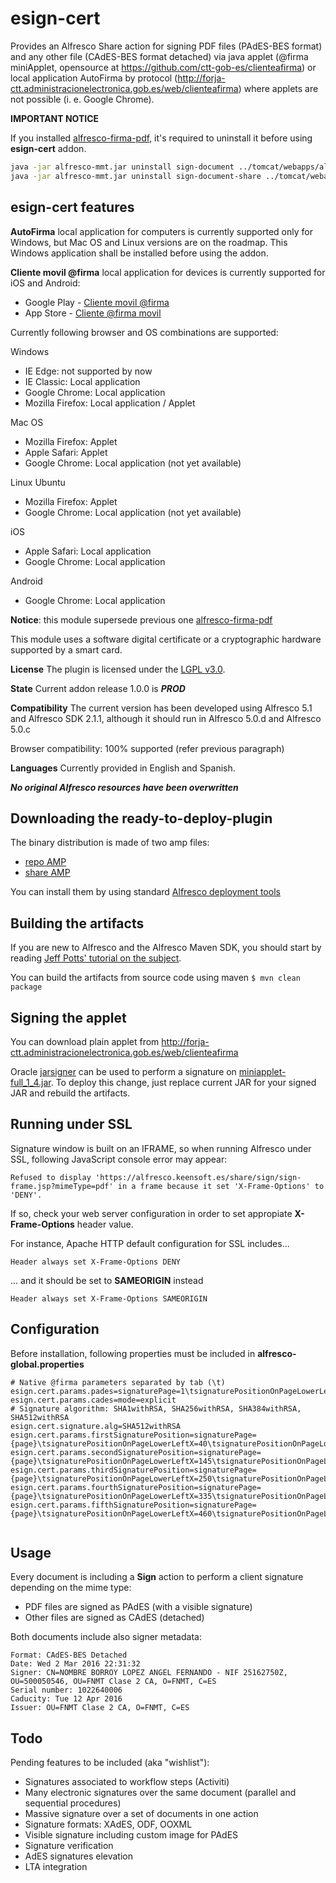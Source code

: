 esign-cert
==================
Provides an Alfresco Share action for signing PDF files (PAdES-BES format) and any other file (CAdES-BES format detached) via java applet (@firma miniApplet, opensource at https://github.com/ctt-gob-es/clienteafirma) or local application AutoFirma by protocol (http://forja-ctt.administracionelectronica.gob.es/web/clienteafirma) where applets are not possible (i. e. Google Chrome).

**IMPORTANT NOTICE**

If you installed [alfresco-firma-pdf](https://github.com/keensoft/alfresco-firma-pdf), it's required to uninstall it before using **esign-cert** addon.

```bash
java -jar alfresco-mmt.jar uninstall sign-document ../tomcat/webapps/alfresco.war
java -jar alfresco-mmt.jar uninstall sign-document-share ../tomcat/webapps/share.war
```

## esign-cert features

**AutoFirma** local application for computers is currently supported only for Windows, but Mac OS and Linux versions are on the roadmap. This Windows application shall be installed before using the addon.

**Cliente movil @firma** local application for devices is currently supported for iOS and Android:
* Google Play - [Cliente movil @firma](https://play.google.com/store/apps/details?id=es.gob.afirma)
* App Store - [Cliente @firma movil](https://itunes.apple.com/us/app/cliente-firma-movil/id627410001?mt=8) 

Currently following browser and OS combinations are supported:

Windows
* IE Edge: not supported by now
* IE Classic: Local application
* Google Chrome: Local application
* Mozilla Firefox: Local application / Applet

Mac OS 
* Mozilla Firefox: Applet
* Apple Safari: Applet
* Google Chrome: Local application (not yet available)

Linux Ubuntu
* Mozilla Firefox: Applet
* Google Chrome: Local application (not yet available)

iOS
* Apple Safari: Local application
* Google Chrome: Local application

Android
* Google Chrome: Local application

**Notice**: this module supersede previous one [alfresco-firma-pdf](https://github.com/keensoft/alfresco-firma-pdf)

This module uses a software digital certificate or a cryptographic hardware supported by a smart card.

**License**
The plugin is licensed under the [LGPL v3.0](http://www.gnu.org/licenses/lgpl-3.0.html). 

**State**
Current addon release 1.0.0 is ***PROD***

**Compatibility**
The current version has been developed using Alfresco 5.1 and Alfresco SDK 2.1.1, although it should run in Alfresco 5.0.d and Alfresco 5.0.c

Browser compatibility: 100% supported (refer previous paragraph)

**Languages**
Currently provided in English and Spanish.

***No original Alfresco resources have been overwritten***

Downloading the ready-to-deploy-plugin
--------------------------------------
The binary distribution is made of two amp files:

* [repo AMP](https://github.com/keensoft/alfresco-esign-cert/releases/download/1.0.0/esign-cert-repo.amp)
* [share AMP](https://github.com/keensoft/alfresco-esign-cert/releases/download/1.0.0/esign-cert-share.amp)

You can install them by using standard [Alfresco deployment tools](http://docs.alfresco.com/community/tasks/dev-extensions-tutorials-simple-module-install-amp.html)

Building the artifacts
----------------------
If you are new to Alfresco and the Alfresco Maven SDK, you should start by reading [Jeff Potts' tutorial on the subject](http://ecmarchitect.com/alfresco-developer-series-tutorials/maven-sdk/tutorial/tutorial.html).

You can build the artifacts from source code using maven
```$ mvn clean package```

Signing the applet
------------------
You can download plain applet from http://forja-ctt.administracionelectronica.gob.es/web/clienteafirma

Oracle [jarsigner](http://docs.oracle.com/javase/7/docs/technotes/tools/windows/jarsigner.html) can be used to perform a signature on [miniapplet-full_1_4.jar](https://github.com/keensoft/alfresco-esign-cert/raw/master/esign-cert-share/src/main/amp/web/sign/miniapplet-full_1_4.jar). To deploy this change, just replace current JAR for your signed JAR and rebuild the artifacts.

Running under SSL
-----------------
Signature window is built on an IFRAME, so when running Alfresco under SSL, following JavaScript console error may appear:

```Refused to display 'https://alfresco.keensoft.es/share/sign/sign-frame.jsp?mimeType=pdf' in a frame because it set 'X-Frame-Options' to 'DENY'.```

If so, check your web server configuration in order to set appropiate **X-Frame-Options** header value.

For instance, Apache HTTP default configuration for SSL includes...

```Header always set X-Frame-Options DENY```

... and it should be set to **SAMEORIGIN** instead

```Header always set X-Frame-Options SAMEORIGIN```

Configuration
----------------------
Before installation, following properties must be included in **alfresco-global.properties**

```
# Native @firma parameters separated by tab (\t)
esign.cert.params.pades=signaturePage=1\tsignaturePositionOnPageLowerLeftX=120\tsignaturePositionOnPageLowerLeftY=50\tsignaturePositionOnPageUpperRightX=220\tsignaturePositionOnPageUpperRightY=150\t
esign.cert.params.cades=mode=explicit
# Signature algorithm: SHA1withRSA, SHA256withRSA, SHA384withRSA, SHA512withRSA
esign.cert.signature.alg=SHA512withRSA
esign.cert.params.firstSignaturePosition=signaturePage={page}\tsignaturePositionOnPageLowerLeftX=40\tsignaturePositionOnPageLowerLeftY=30\tsignaturePositionOnPageUpperRightX=130\tsignaturePositionOnPageUpperRightY=130\t
esign.cert.params.secondSignaturePosition=signaturePage={page}\tsignaturePositionOnPageLowerLeftX=145\tsignaturePositionOnPageLowerLeftY=30\tsignaturePositionOnPageUpperRightX=235\tsignaturePositionOnPageUpperRightY=130\t
esign.cert.params.thirdSignaturePosition=signaturePage={page}\tsignaturePositionOnPageLowerLeftX=250\tsignaturePositionOnPageLowerLeftY=30\tsignaturePositionOnPageUpperRightX=340\tsignaturePositionOnPageUpperRightY=130\t
esign.cert.params.fourthSignaturePosition=signaturePage={page}\tsignaturePositionOnPageLowerLeftX=335\tsignaturePositionOnPageLowerLeftY=30\tsignaturePositionOnPageUpperRightX=445\tsignaturePositionOnPageUpperRightY=130\t
esign.cert.params.fifthSignaturePosition=signaturePage={page}\tsignaturePositionOnPageLowerLeftX=460\tsignaturePositionOnPageLowerLeftY=30\tsignaturePositionOnPageUpperRightX=560\tsignaturePositionOnPageUpperRightY=130\t


```
Usage
----------------------
Every document is including a **Sign** action to perform a client signature depending on the mime type:
* PDF files are signed as PAdES (with a visible signature)
* Other files are signed as CAdES (detached)

Both documents include also signer metadata:
```
Format: CAdES-BES Detached
Date: Wed 2 Mar 2016 22:31:32
Signer: CN=NOMBRE BORROY LOPEZ ANGEL FERNANDO - NIF 25162750Z, OU=500050546, OU=FNMT Clase 2 CA, O=FNMT, C=ES
Serial number: 1022640006
Caducity: Tue 12 Apr 2016
Issuer: OU=FNMT Clase 2 CA, O=FNMT, C=ES
```

Todo
----------------------
Pending features to be included (aka "wishlist"):
* Signatures associated to workflow steps (Activiti)
* Many electronic signatures over the same document (parallel and sequential procedures)
* Massive signature over a set of documents in one action
* Signature formats: XAdES, ODF, OOXML
* Visible signature including custom image for PAdES
* Signature verification
* AdES signatures elevation
* LTA integration
